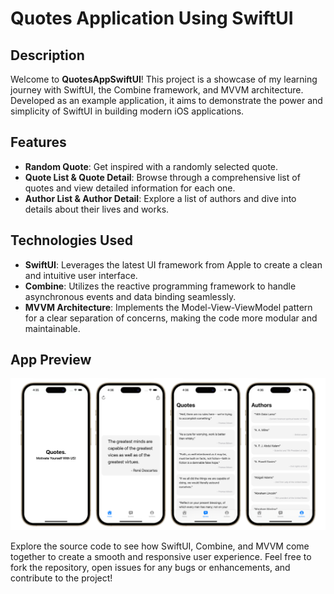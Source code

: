 # Quotes Application Using SwiftUI

## Description
Welcome to **QuotesAppSwiftUI**! This project is a showcase of my learning journey with SwiftUI, the Combine framework, and MVVM architecture. Developed as an example application, it aims to demonstrate the power and simplicity of SwiftUI in building modern iOS applications.

## Features
- **Random Quote**: Get inspired with a randomly selected quote.
- **Quote List & Quote Detail**: Browse through a comprehensive list of quotes and view detailed information for each one.
- **Author List & Author Detail**: Explore a list of authors and dive into details about their lives and works.

## Technologies Used
- **SwiftUI**: Leverages the latest UI framework from Apple to create a clean and intuitive user interface.
- **Combine**: Utilizes the reactive programming framework to handle asynchronous events and data binding seamlessly.
- **MVVM Architecture**: Implements the Model-View-ViewModel pattern for a clear separation of concerns, making the code more modular and maintainable.

## App Preview

![Mobile](./Screenshots/quotes.svg)

Explore the source code to see how SwiftUI, Combine, and MVVM come together to create a smooth and responsive user experience. Feel free to fork the repository, open issues for any bugs or enhancements, and contribute to the project!